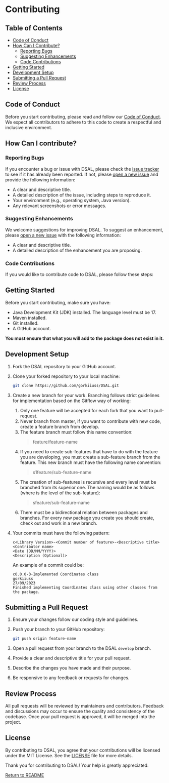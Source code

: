 # Contributing

## Table of Contents

- [Code of Conduct](#code-of-conduct)
- [How Can I Contribute?](#how-can-i-contribute)
    - [Reporting Bugs](#reporting-bugs)
    - [Suggesting Enhancements](#suggesting-enhancements)
    - [Code Contributions](#code-contributions)
- [Getting Started](#getting-started)
- [Development Setup](#development-setup)
- [Submitting a Pull Request](#submitting-a-pull-request)
- [Review Process](#review-process)
- [License](#license)

## Code of Conduct

Before you start contributing, please read and follow our [Code of Conduct](CODE_OF_CONDUCT.md). We expect all
contributors to adhere to this code to create a respectful and inclusive environment.

## How Can I contribute?

### Reporting Bugs

If you encounter a bug or issue with DSAL, please check the
[issue tracker](https://github.com/gorkiiuss/DSAL/issues) to see if it has already been reported. If not, please
[open a new issue](https://github.com/gorkiiuss/DSAL/issues/new) and provide the following information:

- A clear and descriptive title.
- A detailed description of the issue, including steps to reproduce it.
- Your environment (e.g., operating system, Java version).
- Any relevant screenshots or error messages.

### Suggesting Enhancements

We welcome suggestions for improving DSAL. To suggest an enhancement, please
[open a new issue](https://github.com/yourrepository/DSAL/issues/new) with the following information:

- A clear and descriptive title.
- A detailed description of the enhancement you are proposing.

### Code Contributions

If you would like to contribute code to DSAL, please follow these steps:

## Getting Started

Before you start contributing, make sure you have:

- Java Development Kit (JDK) installed. The language level must be 17.
- Maven installed.
- Git installed.
- A GitHub account.

**You must ensure that what you will add to the package does not exist in it.**

## Development Setup

1. Fork the DSAL repository to your GitHub account.
2. Clone your forked repository to your local machine:

   ````bash
   git clone https://github.com/gorkiiuss/DSAL.git
   ````

3. Create a new branch for your work. Branching follows strict guidelines for implementation based on the Gitflow way of
   working:

    1. Only one feature will be accepted for each fork that you want to pull-request.
    2. Never branch from master, if you want to contribute with new code, create a feature branch from develop.
    3. The feature branch must follow this name convention:
       > feature/feature-name
    4. If you need to create sub-features that have to do with the feature you are developing, you must create a
       sub-feature branch from the feature. This new branch must have the following name convention:
       > s1feature/sub-feature-name
    5. The creation of sub-features is recursive and every level must be branched from its superior one. The naming
       would
       be as follows (where <X> is the level of the sub-feature):
       > s<X>feature/sub-feature-name
    6. There must be a bidirectional relation between packages and branches. For every new package you create you should
       create, check out and work in a new branch.

4. Your commits must have the following pattern:

    `````text
    c<Library Version>-<Commit number of feature>-<Descriptive title>
    <Contributor name>
    <Date (DD/MM/YYYY)>
    <Description (Optional)>
    `````
   
    An example of a commit could be:

    ````text
    c0.0.0-3-Implemented Coordinates class
    gorkiiuss
    27/09/2023
    Finished implementing Coordinates class using other classes from the package.
    ````

## Submitting a Pull Request

1. Ensure your changes follow our coding style and guidelines.
2. Push your branch to your GitHub repository:

   ````bash
   git push origin feature-name
   ````

3. Open a pull request from your branch to the DSAL `develop` branch.
4. Provide a clear and descriptive title for your pull request.
5. Describe the changes you have made and their purpose.
6. Be responsive to any feedback or requests for changes.

## Review Process

All pull requests will be reviewed by maintainers and contributors. Feedback and discussions may occur to ensure the
quality and consistency of the codebase. Once your pull request is approved, it will be merged into the project.

## License

By contributing to DSAL, you agree that your contributions will be licensed under the MIT License. See the
[LICENSE](LICENSE) file for more details.

Thank you for contributing to DSAL! Your help is greatly appreciated.

[Return to README](README.md)
